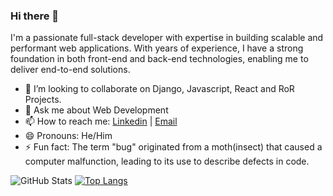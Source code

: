 ### Hi there 👋
I'm a passionate full-stack developer with expertise in building scalable and performant web applications. With years of experience, I have a strong foundation in both front-end and back-end technologies, enabling me to deliver end-to-end solutions.
<!--
**belmeetmule/belmeetmule** is a ✨ _special_ ✨ repository because its `README.md` (this file) appears on your GitHub profile. -->

- 👯 I’m looking to collaborate on Django, Javascript, React and RoR Projects.
- 💬 Ask me about Web Development
- 📫 How to reach me: [Linkedin](https://www.linkedin.com/in/mulugeta-belete/) | [Email](belmeetmule@gmail.com)
- 😄 Pronouns: He/Him
- ⚡ Fun fact: The term "bug" originated from a moth(insect) that caused a computer malfunction, leading to its use to describe defects in code.


 ![GitHub Stats](https://github-readme-stats.vercel.app/api?username=belmeetmule&show_icons=true&theme=radical)  [![Top Langs](https://github-readme-stats.vercel.app/api/top-langs/?username=belmeetmule&layout=compact&theme=radical)](https://github.com/belmeetmule) 





